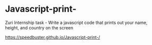 # Javascript-print-
Zuri Internship task - Write a javascript code that prints out your name, height, and country on the screen

https://speedbuster.github.io/Javascript-print-/
